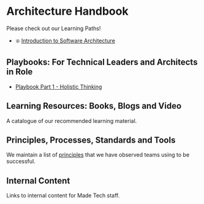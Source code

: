 # Architecture Handbook

Please check out our Learning Paths!

- :sparkle: [Introduction to Software Architecture](learning_paths/introduction_to_software_architecture.md)

## Playbooks: For Technical Leaders and Architects in Role

- [Playbook Part 1 - Holistic Thinking](pdf/Architecture%20Playbook%20-%20Part%201%20Holistic%20Thinking.pdf)

## Learning Resources: Books, Blogs and Video

A catalogue of our recommended learning material.

## Principles, Processes, Standards and Tools

We maintain a list of [principles](principles.md) that we have observed teams using to be successful.  

## Internal Content

Links to internal content for Made Tech staff.

